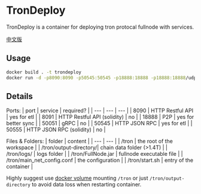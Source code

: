 # TronDeploy

TronDeploy is a container for deploying tron protocal fullnode with services.

[中文版](./README.CHS.md)

## Usage

```bash
docker build . -t trondeploy
docker run -d -p8090:8090 -p50545:50545 -p18888:18888 -p18888:18888/udp --name tron_fullnode trondeploy
```

## Details

Ports:
| port | service | required? |
| --- | --- | --- |
| 8090 | HTTP Restful API | yes for etl | 
| 8091 | HTTP Restful API (solidity) | no | 
| 18888 | P2P | yes for better sync |
| 50051 | gRPC | no |
| 50545 | HTTP JSON RPC | yes for etl |
| 50555 | HTTP JSON RPC (solidity) | no |

Files & Folders:
| folder | content |
| --- | --- |
| /tron | the root of the workspace |
| /tron/output-directory/| chain data folder (>1.4T) |
| /tron/logs/ | logs folder |
| /tron/FullNode.jar | fullnode executable file |
| /tron/main_net_config.conf | the configuration |
| /tron/start.sh | entry of the container | 

Highly suggest use [docker volume](https://docs.docker.com/storage/volumes/) mounting `/tron` or just `/tron/output-directory` to avoid data loss when restarting container.
